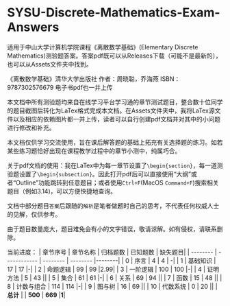 # SYSU-Discrete-Mathematics-Exam-Answers
适用于中山大学计算机学院课程《离散数学基础》(Elementary Discrete Mathematics)测验题答案。答案pdf既可以从Releases下载（可能不是最新的），也可以从Assets文件夹中找到。

《离散数学基础》清华大学出版社 作者：周晓聪，乔海燕 ISBN：9787302576679 电子书pdf也一并上传

本文档中所有测验题均来自在线学习平台学习通的章节测试题目，整合数十位同学的题目截图后转化为LaTex格式完成本文档。在Assets文件夹中，我将LaTex源文件以及相应的依赖图片都一并上传，读者可以自行创建pdf文档并对其中的小问题进行修改和补充。

本文档仅供学习交流使用，旨在课后解答题的基础上拓充有关选择题的练习。如若某些练习题恰好出现在课程教学过程中的章节小测中，纯属巧合。

关于pdf文档的使用：我在LaTex中为每一章节设置了`\begin{section}`，每一道测验题设置了`\begin{subsection}`。因此打开pdf后可以直接使用“大纲”或者“Outline”功能跳转到任意题目；或者使用`Ctrl+F`(MacOS `Command+F`)搜索相关题目（例如3.14)，可以方便快捷地查询。

文档中部分题目`答案`后跟随的`解析`是笔者做题时自己的思考，不代表任何权威人士的见解，仅供参考。

由于题目数量庞大，题目难免会有小的文字错误，敬请谅解。如有侵权，请联系删除。

当前进度：
| 章节序号 | 章节名称     | 归档题数 | 已知题数 |       缺失题目|
| -------- | ------------ | -------- | -------- |--------|
| 0        | 序言         | 4        | 4        | -|
| 1        | 基础知识     | 17       | 17       |-|
| 2        | 命题逻辑     | 99       | 99      |2.99|
| 3        | 一阶逻辑     | 100       | 100      |-|
| 4        | 证明方法     | 5        | 43       ||
| 5        | 集合         | 61       | 61       |-|
| 6        | 关系         | 69       | 94       ||
| 7        | 函数         | 15       | 48       ||
| 8        | 计数与组合   | 114      | 114      |-|
| 9        | 图与树       | 16       | 69       ||
| 10       | 代数系统     | 0        | 20       ||
| **总计** |              | **500**  | **669**  |**1**|



